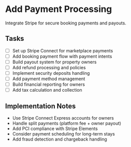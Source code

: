 # Add Payment Processing

Integrate Stripe for secure booking payments and payouts.

## Tasks
- [ ] Set up Stripe Connect for marketplace payments
- [ ] Add booking payment flow with payment intents
- [ ] Build payout system for property owners
- [ ] Add refund processing and policies
- [ ] Implement security deposits handling
- [ ] Add payment method management
- [ ] Build financial reporting for owners
- [ ] Add tax calculation and collection

## Implementation Notes
- Use Stripe Connect Express accounts for owners
- Handle split payments (platform fee + owner payout)
- Add PCI compliance with Stripe Elements
- Consider payment scheduling for long-term stays
- Add fraud detection and chargeback handling